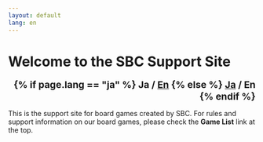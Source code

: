 ```yaml
---
layout: default
lang: en
---
```


# **Welcome to the SBC Support Site**

<div style="text-align: right; font-size: 1.2rem; font-weight: bold;">
  {% if page.lang == "ja" %}
    <span>Ja / <a href="{{site.baseurl}}{% link index-en.md %}">En</a></span>
  {% else %}
    <span><a href="{{site.baseurl}}{% link index.md %}">Ja</a> / En</span>
  {% endif %}
</div>

This is the support site for board games created by SBC.
For rules and support information on our board games, please check the **Game List** link at the top.
